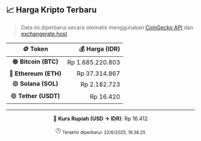

<!-- HARGA_KRIPTO -->
## 📈 Harga Kripto Terbaru

> Data ini diperbarui secara otomatis menggunakan [CoinGecko API](https://www.coingecko.com/) dan [exchangerate.host](https://exchangerate.host/)

<div align="center">

| 🪙 Token | 💰 Harga (IDR) |
|:------:|---------------:|
| 🟠 **Bitcoin (BTC)**   | Rp 1.685.220.803 |
| 🔵 **Ethereum (ETH)**  | Rp 37.314.867 |
| 🟣 **Solana (SOL)**    | Rp 2.182.723 |
| 🟢 **Tether (USDT)**   | Rp 16.420 |

---

💱 **Kurs Rupiah (USD → IDR)**: Rp 16.412

🕒 <sub>Terakhir diperbarui: 22/6/2025, 19.38.25</sub>

</div>
<!-- /HARGA_KRIPTO -->